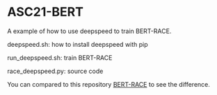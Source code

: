 # ASC21-BERT
A example of how to use deepspeed to train BERT-RACE.

deepspeed.sh: how to install deepspeed with pip

run_deepspeed.sh: train BERT-RACE

race_deepspeed.py: source code

You can compared to this repository [BERT-RACE](https://github.com/NoviScl/BERT-RACE) to see the difference.
